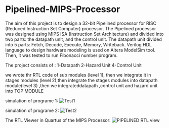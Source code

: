 # Pipelined-MIPS-Processor
The aim of this project is to design a 32-bit Pipelined processor for RISC (Reduced Instruction Set Computer) processor. 
The Pipelined processor was designed using MIPS ISA (Instruction Set Architecture) and divided into two parts: the datapath unit, and the control unit. 
The datapath unit divided into 5 parts: 
Fetch, Decode, Execute, Memory, Writeback. Verilog HDL language to design hardware modeling is used on Altera ModelSim tool. 
Then, it was tested to run Fibonacci number program.

The project consists of : 1-Datapath 2-Hazard Unit 4-Control Unit



we wrote thr RTL code of sub modules (level 1), then we integrate it in stages modules (level 2),then integrate the stages modules into datapath module(level 3) ,then we integrateddatapath ,control unit and hazard unit into TOP MODULE

simulation of programe 1: 
![Test1](https://user-images.githubusercontent.com/71998574/190880652-e16ce74c-8c15-447b-9276-0448b2802815.JPG)


simulation of programe 2: 
![Test2](https://user-images.githubusercontent.com/71998574/190880659-780d6fb0-061a-49f0-94a2-8042c13eafc2.JPG)


The RTL Viewer in Quartus of the MIPS Processor:
![PIPELINED RTL view](https://user-images.githubusercontent.com/71998574/190880666-6dfe67e1-24ed-4bf7-8eb1-f6959b0c8c87.PNG)
